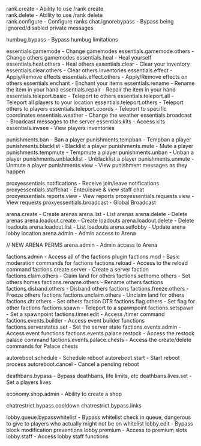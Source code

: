 rank.create - Ability to use /rank create  
rank.delete - Ability to use /rank delete  
rank.configure - Configure ranks
chat.ignorebypass - Bypass being ignored/disabled private messages

humbug.bypass - Bypass humbug limitations

essentials.gamemode - Change gamemodes
essentials.gamemode.others - Change others gamemodes
essentials.heal - Heal yourself
essentials.heal.others - Heal others
essentials.clear - Clear your inventory
essentials.clear.others - Clear others inventories
essentials.effect - Apply/Remove effects
essentials.effect.others - Apply/Remove effects on others
essentials.enchant - Enchant your items
essentials.rename - Rename the item in your hand
essentials.repair - Repair the item in your hand
essentials.teleport.basic - Teleport to others
essentials.teleport.all - Teleport all players to your location
essentials.teleport.others - Teleport others to players
essentials.teleport.coords - Teleport to specific coordinates
essentials.weather - Change the weather
essentials.broadcast - Broadcast messages to the server
essentials.kits - Access kits
essentials.invsee - View players inventories

punishments.ban - Ban a player
punishments.tempban - Tempban a player
punishments.blacklist - Blacklist a player
punishments.mute - Mute a player
punishments.tempmute - Tempmute a player
punishments.unban - Unban a player
punishments.unblacklist - Unblacklist a player
punishments.unmute - Unmute a player
punishments.view - View punishment messages as they happen

proxyessentials.notifications - Receive join/leave notifications
proxyessentials.staffchat - Enter/leave & view staff chat
proxyessentials.reports.view - View reports
proxyessentials.requests.view - View requests
proxyessentials.broadcast - Global Broadcast

arena.create - Create arenas
arena.list - List arenas
arena.delete - Delete arenas
arena.loadout.create - Create loadouts
arena.loadout.delete - Delete loadouts
arena.loadout.list - List loadouts
arena.setlobby - Update arena lobby location
arena.admin - Admin access to Arena

// NEW ARENA PERMS
arena.admin - Admin access to Arena

factions.admin - Access all of the factions plugin
factions.mod - Basic moderation commands for factions
factions.reload - Access to the reload command
factions.create.server - Create a server faction
factions.claim.others - Claim land for others
factions.sethome.others - Set others homes
factions.rename.others - Rename others factions
factions.disband.others - Disband others factions
factions.freeze.others - Freeze others factions
factions.unclaim.others - Unclaim land for others
factions.dtr.others - Set others faction DTR
factions.flag.others - Set flag for other factions
factions.spawn - Teleport to a spawnpoint
factions.setspawn - Set a spawnpoint
factions.timer.edit - Access /timer command
factions.events.builder - Access event builder functions
factions.serverstates.set - Set the server state
factions.events.admin - Access event functions
factions.events.palace.restock - Access the restock palace command
factions.events.palace.chests - Access the create/delete commands for Palace chests

autoreboot.schedule - Schedule reboot
autoreboot.start - Start reboot process
autoreboot.cancel - Cancel a pending reboot

deathbans.bypass - Bypass deathbans, life limits, etc
deathbans.lives.set - Set a players lives

economy.shop.admin - Ability to create a shop

chatrestrict.bypass.cooldown
chatrestrict.bypass.links

lobby.queue.bypasswhitelist - Bypass whitelist check in queue, dangerous to give to players who actually might not be on whitelist
lobby.edit - Bypass block modification preventions
lobby.premium - Access to premium slots
lobby.staff - Access lobby staff functions